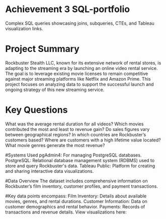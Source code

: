 # Achievement 3 SQL-portfolio
Complex SQL queries showcasing joins, subqueries, CTEs, and Tableau visualization links.
# Project Summary
Rockbuster Stealth LLC, known for its extensive network of rental stores, is adapting to the streaming era by launching an online video rental service. The goal is to leverage existing movie licenses to remain competitive against major streaming platforms like Netflix and Amazon Prime. This project focuses on analyzing data to support the successful launch and ongoing strategy of this new streaming service.

# Key Questions
What was the average rental duration for all videos?
Which movies contributed the most and least to revenue gain?
Do sales figures vary between geographical regions?
In which countries are Rockbuster’s customers based?
Where are customers with a high lifetime value located?
What movie genres generate the most revenue?

#Systems Used
pgAdmin4: For managing PostgreSQL databases.
PostgreSQL: Relational database management system (RDBMS) used to store and query Rockbuster's data.
Tableau Public: Platform for creating and sharing interactive data visualizations.

#Data Overview
The dataset includes comprehensive information on Rockbuster’s film inventory, customer profiles, and payment transactions.

#Key data points encompass:
Film Inventory: Details about available movies, genres, and rental durations.
Customer Information: Data on customer demographics and rental behavior.
Payments: Records of transactions and revenue details.
View visualizations here:
